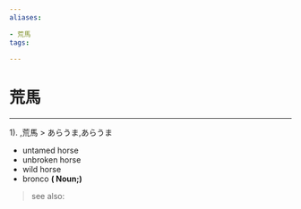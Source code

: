 ```yaml
---
aliases:
    
- 荒馬
tags:
    
---
```


# 荒馬
---
1).
,荒馬 > あらうま,あらうま

- untamed horse
- unbroken horse
- wild horse
- bronco
**( Noun;)**
> see also: 
            